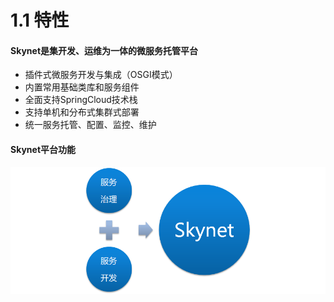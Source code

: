# 1.1 特性

#### Skynet是集开发、运维为一体的微服务托管平台

* 插件式微服务开发与集成（OSGI模式）
* 内置常用基础类库和服务组件
* 全面支持SpringCloud技术栈
* 支持单机和分布式集群式部署
* 统一服务托管、配置、监控、维护

#### Skynet平台功能

![](../.gitbook/assets/image%20%281%29.png)

